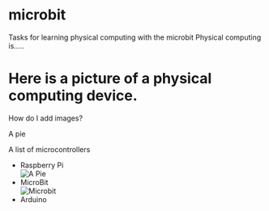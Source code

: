 # microbit
Tasks for learning physical computing with the microbit
Physical computing is.....
# Here is a picture of a physical computing device.
How do I add images?

A pie 

A list of microcontrollers
* Raspberry Pi <br>
![A Pie](https://www.raspberrypi.org/app/themes/mind-control/images/home-products-cta__image.png)
* MicroBit <br>
![Microbit](https://az742082.vo.msecnd.net/pub/jcjojcrc)
* Arduino <br>

